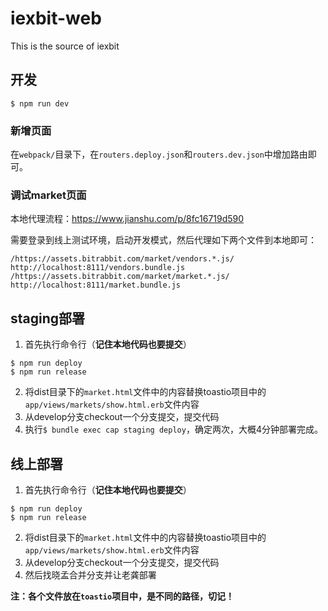 # iexbit-web
This is the source of iexbit

## 开发

```shell
$ npm run dev
```

### 新增页面

在`webpack/`目录下，在`routers.deploy.json`和`routers.dev.json`中增加路由即可。

### 调试market页面

本地代理流程：https://www.jianshu.com/p/8fc16719d590

需要登录到线上测试环境，启动开发模式，然后代理如下两个文件到本地即可：

```shell
/https://assets.bitrabbit.com/market/vendors.*.js/ http://localhost:8111/vendors.bundle.js
/https://assets.bitrabbit.com/market/market.*.js/ http://localhost:8111/market.bundle.js
```

## staging部署
1. 首先执行命令行（**记住本地代码也要提交**）
```shell
$ npm run deploy
$ npm run release
```
2. 将dist目录下的`market.html`文件中的内容替换toastio项目中的`app/views/markets/show.html.erb`文件内容
3. 从develop分支checkout一个分支提交，提交代码
4. 执行`$ bundle exec cap staging deploy`，确定两次，大概4分钟部署完成。


## 线上部署
1. 首先执行命令行（**记住本地代码也要提交**）
```shell
$ npm run deploy
$ npm run release
```
2. 将dist目录下的`market.html`文件中的内容替换toastio项目中的`app/views/markets/show.html.erb`文件内容
3. 从develop分支checkout一个分支提交，提交代码
4. 然后找晓孟合并分支并让老龚部署


**注：各个文件放在`toastio`项目中，是不同的路径，切记！**

